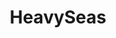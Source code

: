---
title: HeavySeas
crosslinks:
- youtubefactsbot
- youtubot
- WarshipPorn
- livven
- pics
- gifs
- thalassophobia
- IrelandonReddit
- anti_gif_bot
- tmsbmeta
- CatastrophicFailure
- u_imguralbumbot
- botwatch
- gifsthatkeepongiving
- KarmaCourt
- norwayonreddit
- oddlysatisfying
- Smite
- woahdude
- ImaginaryMonsters
---